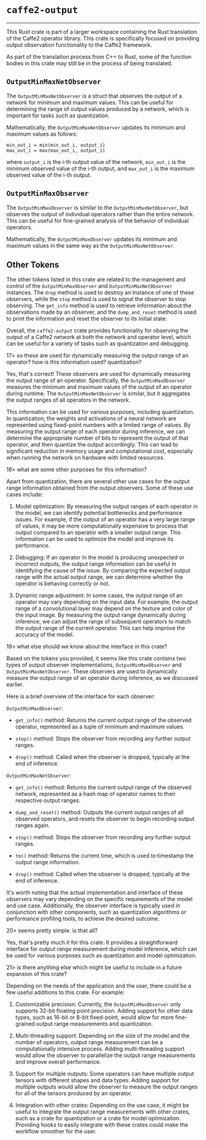 # `caffe2-output`

---

This Rust crate is part of a larger workspace
containing the Rust translation of the Caffe2
operator library. This crate is specifically
focused on providing output observation
functionality to the Caffe2 framework.

As part of the translation process from C++ to
Rust, some of the function bodies in this crate
may still be in the process of being translated.

## `OutputMinMaxNetObserver`

The `OutputMinMaxNetObserver` is a struct that
observes the output of a network for minimum and
maximum values. This can be useful for determining
the range of output values produced by a network,
which is important for tasks such as quantization.

Mathematically, the `OutputMinMaxNetObserver`
updates its minimum and maximum values as follows:

```
min_out_i = min(min_out_i, output_i)
max_out_i = max(max_out_i, output_i)
```

where `output_i` is the i-th output value of the
network, `min_out_i` is the minimum observed value
of the i-th output, and `max_out_i` is the maximum
observed value of the i-th output.

## `OutputMinMaxObserver`

The `OutputMinMaxObserver` is similar to the
`OutputMinMaxNetObserver`, but observes the output
of individual operators rather than the entire
network. This can be useful for fine-grained
analysis of the behavior of individual operators.

Mathematically, the `OutputMinMaxObserver` updates
its minimum and maximum values in the same way as
the `OutputMinMaxNetObserver`.

## Other Tokens

The other tokens listed in this crate are related
to the management and control of the
`OutputMinMaxObserver` and
`OutputMinMaxNetObserver` instances. The `drop`
method is used to destroy an instance of one of
these observers, while the `stop` method is used
to signal the observer to stop observing. The
`get_info` method is used to retrieve information
about the observations made by an observer, and
the `dump_and_reset` method is used to print the
information and reset the observer to its initial
state.

Overall, the `caffe2-output` crate provides
functionality for observing the output of a Caffe2
network at both the network and operator level,
which can be useful for a variety of tasks such as
quantization and debugging.

17> so these are used for dynamically measuring
the output range of an operator? how is this
information used? quantization?

Yes, that's correct! These observers are used for
dynamically measuring the output range of an
operator. Specifically, the `OutputMinMaxObserver`
measures the minimum and maximum values of the
output of an operator during runtime. The
`OutputMinMaxNetObserver` is similar, but it
aggregates the output ranges of all operators in
the network.

This information can be used for various purposes,
including quantization. In quantization, the
weights and activations of a neural network are
represented using fixed-point numbers with
a limited range of values. By measuring the output
range of each operator during inference, we can
determine the appropriate number of bits to
represent the output of that operator, and then
quantize the output accordingly. This can lead to
significant reduction in memory usage and
computational cost, especially when running the
network on hardware with limited resources.

18> what are some other purposes for this
information?

Apart from quantization, there are several other
use cases for the output range information
obtained from the output observers. Some of these
use cases include:

1. Model optimization: By measuring the output
   ranges of each operator in the model, we can
   identify potential bottlenecks and performance
   issues. For example, if the output of an
   operator has a very large range of values, it
   may be more computationally expensive to
   process that output compared to an operator
   with a smaller output range. This information
   can be used to optimize the model and improve
   its performance.

2. Debugging: If an operator in the model is
   producing unexpected or incorrect outputs, the
   output range information can be useful in
   identifying the cause of the issue. By
   comparing the expected output range with the
   actual output range, we can determine whether
   the operator is behaving correctly or not.

3. Dynamic range adjustment: In some cases, the
   output range of an operator may vary depending
   on the input data. For example, the output
   range of a convolutional layer may depend on
   the texture and color of the input image. By
   measuring the output range dynamically during
   inference, we can adjust the range of
   subsequent operators to match the output range
   of the current operator. This can help improve
   the accuracy of the model.

19> what else should we know about the interface
in this crate?

Based on the tokens you provided, it seems like
this crate contains two types of output observer
implementations, `OutputMinMaxObserver` and
`OutputMinMaxNetObserver`. These observers are
used to dynamically measure the output range of an
operator during inference, as we discussed
earlier.

Here is a brief overview of the interface for each
observer:

`OutputMinMaxObserver`:

- `get_info()` method: Returns the current output
  range of the observed operator, represented as
  a tuple of minimum and maximum values.

- `stop()` method: Stops the observer from
  recording any further output ranges.

- `drop()` method: Called when the observer is
  dropped, typically at the end of inference.

`OutputMinMaxNetObserver`:

- `get_info()` method: Returns the current output
  range of the observed network, represented as
  a hash map of operator names to their respective
  output ranges.

- `dump_and_reset()` method: Outputs the current
  output ranges of all observed operators, and
  resets the observer to begin recording output
  ranges again.

- `stop()` method: Stops the observer from
  recording any further output ranges.

- `tm()` method: Returns the current time, which
  is used to timestamp the output range
  information.

- `drop()` method: Called when the observer is
  dropped, typically at the end of inference.

It's worth noting that the actual implementation
and interface of these observers may vary
depending on the specific requirements of the
model and use case. Additionally, the observer
interface is typically used in conjunction with
other components, such as quantization algorithms
or performance profiling tools, to achieve the
desired outcome.

20> seems pretty simple.  is that all?

Yes, that's pretty much it for this crate. It
provides a straightforward interface for output
range measurement during model inference, which
can be used for various purposes such as
quantization and model optimization.

21> is there anything else which might be useful
to include in a future expansion of this crate?

Depending on the needs of the application and the
user, there could be a few useful additions to
this crate. For example:

1. Customizable precision: Currently, the
   `OutputMinMaxObserver` only supports 32-bit
   floating point precision. Adding support for
   other data types, such as 16-bit or 8-bit
   fixed-point, would allow for more fine-grained
   output range measurements and quantization.

2. Multi-threading support: Depending on the size
   of the model and the number of operators,
   output range measurement can be
   a computationally intensive process. Adding
   multi-threading support would allow the
   observer to parallelize the output range
   measurements and improve overall performance.

3. Support for multiple outputs: Some operators
   can have multiple output tensors with different
   shapes and data types. Adding support for
   multiple outputs would allow the observer to
   measure the output ranges for all of the
   tensors produced by an operator.

4. Integration with other crates: Depending on the
   use case, it might be useful to integrate the
   output range measurements with other crates,
   such as a crate for quantization or a crate for
   model optimization. Providing hooks to easily
   integrate with these crates could make the
   workflow smoother for the user.
